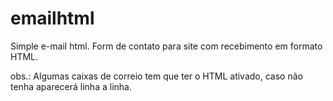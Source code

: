 # emailhtml
Simple e-mail html.
Form de contato para site com recebimento em formato HTML.

obs.: Algumas caixas de correio tem que ter o HTML ativado, caso não tenha aparecerá linha a linha.

